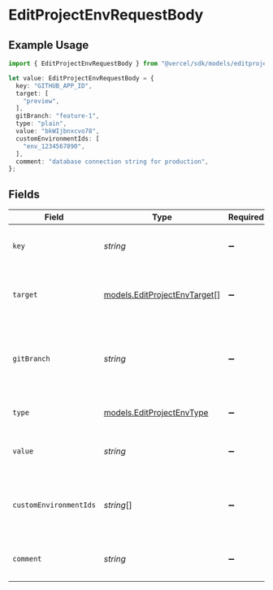 # EditProjectEnvRequestBody

## Example Usage

```typescript
import { EditProjectEnvRequestBody } from "@vercel/sdk/models/editprojectenvop.js";

let value: EditProjectEnvRequestBody = {
  key: "GITHUB_APP_ID",
  target: [
    "preview",
  ],
  gitBranch: "feature-1",
  type: "plain",
  value: "bkWIjbnxcvo78",
  customEnvironmentIds: [
    "env_1234567890",
  ],
  comment: "database connection string for production",
};
```

## Fields

| Field                                                                             | Type                                                                              | Required                                                                          | Description                                                                       | Example                                                                           |
| --------------------------------------------------------------------------------- | --------------------------------------------------------------------------------- | --------------------------------------------------------------------------------- | --------------------------------------------------------------------------------- | --------------------------------------------------------------------------------- |
| `key`                                                                             | *string*                                                                          | :heavy_minus_sign:                                                                | The name of the environment variable                                              | GITHUB_APP_ID                                                                     |
| `target`                                                                          | [models.EditProjectEnvTarget](../models/editprojectenvtarget.md)[]                | :heavy_minus_sign:                                                                | The target environment of the environment variable                                | [<br/>"preview"<br/>]                                                             |
| `gitBranch`                                                                       | *string*                                                                          | :heavy_minus_sign:                                                                | If defined, the git branch of the environment variable (must have target=preview) | feature-1                                                                         |
| `type`                                                                            | [models.EditProjectEnvType](../models/editprojectenvtype.md)                      | :heavy_minus_sign:                                                                | The type of environment variable                                                  | plain                                                                             |
| `value`                                                                           | *string*                                                                          | :heavy_minus_sign:                                                                | The value of the environment variable                                             | bkWIjbnxcvo78                                                                     |
| `customEnvironmentIds`                                                            | *string*[]                                                                        | :heavy_minus_sign:                                                                | The custom environments that the environment variable should be synced to         |                                                                                   |
| `comment`                                                                         | *string*                                                                          | :heavy_minus_sign:                                                                | A comment to add context on what this env var is for                              | database connection string for production                                         |
